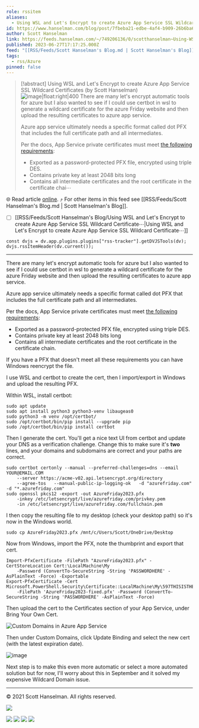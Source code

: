 ```yaml
---
role: rssitem
aliases:
  - Using WSL and Let's Encrypt to create Azure App Service SSL Wildcard Certificates
id: https://www.hanselman.com/blog/post/7fbeba21-edbe-4af4-b909-26b6ba644546
author: Scott Hanselman
link: https://feeds.hanselman.com/~/749206136/0/scotthanselman~Using-WSL-and-Lets-Encrypt-to-create-Azure-App-Service-SSL-Wildcard-Certificates
published: 2023-06-27T17:17:25.000Z
feed: "[[RSS/Feeds/Scott Hanselman's Blog.md | Scott Hanselman's Blog]]"
tags:
  - rss/Azure
pinned: false
---
```


> [!abstract] Using WSL and Let's Encrypt to create Azure App Service SSL Wildcard Certificates (by Scott Hanselman)
> ![image|float:right|400](https://www.hanselman.com/blog/content/binary/Windows-Live-Writer/Using-WSL-and-Lets-Encrypt-to-create-Azu_C384/image_3849c466-fcdb-4abd-96ad-8d52a5e93730.png "Custom Domains in Azure App Service") There are many let's encrypt automatic tools for azure but I also wanted to see if I could use certbot in wsl to generate a wildcard certificate for the azure Friday website and then upload the resulting certificates to azure app service.
> 
> Azure app service ultimately needs a specific format called dot PFX that includes the full certificate path and all intermediates.
> 
> Per the docs, App Service private certificates must meet [the following requirements](https://learn.microsoft.com/en-us/azure/app-service/configure-ssl-certificate?tabs=apex%2Cportal#private-certificate-requirements):
> 
> - Exported as a password-protected PFX file, encrypted using triple DES.
> - Contains private key at least 2048 bits long
> - Contains all intermediate certificates and the root certificate in the certificate chai⋯

🌐 Read article [online](https://feeds.hanselman.com/~/749206136/0/scotthanselman~Using-WSL-and-Lets-Encrypt-to-create-Azure-App-Service-SSL-Wildcard-Certificates). ⤴ For other items in this feed see [[RSS/Feeds/Scott Hanselman's Blog.md | Scott Hanselman's Blog]].

- [ ] [[RSS/Feeds/Scott Hanselman's Blog/Using WSL and Let's Encrypt to create Azure App Service SSL Wildcard Certificate⋯|Using WSL and Let's Encrypt to create Azure App Service SSL Wildcard Certificate⋯]]

~~~dataviewjs
const dvjs = dv.app.plugins.plugins["rss-tracker"].getDVJSTools(dv);
dvjs.rssItemHeader(dv.current());
~~~

- - -

There are many let's encrypt automatic tools for azure but I also wanted to see if I could use certbot in wsl to generate a wildcard certificate for the azure Friday website and then upload the resulting certificates to azure app service.

Azure app service ultimately needs a specific format called dot PFX that includes the full certificate path and all intermediates.

Per the docs, App Service private certificates must meet [the following requirements](https://feeds.hanselman.com/~/t/0/0/scotthanselman/~https://learn.microsoft.com/en-us/azure/app-service/configure-ssl-certificate?tabs=apex%2Cportal#private-certificate-requirements):

- Exported as a password-protected PFX file, encrypted using triple DES.
- Contains private key at least 2048 bits long
- Contains all intermediate certificates and the root certificate in the certificate chain.

If you have a PFX that doesn't meet all these requirements you can have Windows reencrypt the file.

I use WSL and certbot to create the cert, then I import/export in Windows and upload the resulting PFX.

Within WSL, install certbot:

```undefined
sudo apt update
sudo apt install python3 python3-venv libaugeas0
sudo python3 -m venv /opt/certbot/
sudo /opt/certbot/bin/pip install --upgrade pip
sudo /opt/certbot/bin/pip install certbot
```

Then I generate the cert. You'll get a nice text UI from certbot and update your DNS as a verification challenge. Change this to make sure it's **two** lines, and your domains and subdomains are correct and your paths are correct.

```undefined
sudo certbot certonly --manual --preferred-challenges=dns --email YOUR@EMAIL.COM   
    --server https://acme-v02.api.letsencrypt.org/directory   
    --agree-tos   --manual-public-ip-logging-ok   -d "azurefriday.com"   -d "*.azurefriday.com"
sudo openssl pkcs12 -export -out AzureFriday2023.pfx 
    -inkey /etc/letsencrypt/live/azurefriday.com/privkey.pem 
    -in /etc/letsencrypt/live/azurefriday.com/fullchain.pem
```

I then copy the resulting file to my desktop (check your desktop path) so it's now in the Windows world.

```undefined
sudo cp AzureFriday2023.pfx /mnt/c/Users/Scott/OneDrive/Desktop
```

Now from Windows, import the PFX, note the thumbprint and export that cert.

```undefined
Import-PfxCertificate -FilePath "AzureFriday2023.pfx" -CertStoreLocation Cert:\LocalMachine\My 
    -Password (ConvertTo-SecureString -String 'PASSWORDHERE' -AsPlainText -Force) -Exportable
Export-PfxCertificate -Cert Microsoft.PowerShell.Security\Certificate::LocalMachine\My\597THISISTHETHUMBNAILCF1157B8CEBB7CA1 
    -FilePath 'AzureFriday2023-fixed.pfx' -Password (ConvertTo-SecureString -String 'PASSWORDHERE' -AsPlainText -Force)
```

Then upload the cert to the Certificates section of your App Service, under Bring Your Own Cert.

![Custom Domains in Azure App Service](https://www.hanselman.com/blog/content/binary/Windows-Live-Writer/Using-WSL-and-Lets-Encrypt-to-create-Azu_C384/image_3849c466-fcdb-4abd-96ad-8d52a5e93730.png "Custom Domains in Azure App Service")

Then under Custom Domains, click Update Binding and select the new cert (with the latest expiration date).

![image](https://www.hanselman.com/blog/content/binary/Windows-Live-Writer/Using-WSL-and-Lets-Encrypt-to-create-Azu_C384/image_3d6c1eb8-4a3e-4004-985a-75e8f8f56118.png "image")

Next step is to make this even more automatic or select a more automated solution but for now, I'll worry about this in September and it solved my expensive Wildcard Domain issue.

  

---

© 2021 Scott Hanselman. All rights reserved.  

![](https://feeds.hanselman.com/~/i/749206136/0/scotthanselman)

[![](https://assets.feedblitz.com/i/fblike20.png)](https://feeds.hanselman.com/_/28/749206136/scotthanselman "Like on Facebook") [![](https://assets.feedblitz.com/i/x.png)](https://feeds.hanselman.com/_/24/749206136/scotthanselman "Post to X.com") [![](https://assets.feedblitz.com/i/email20.png)](https://feeds.hanselman.com/_/19/749206136/scotthanselman "Subscribe by email") [![](https://assets.feedblitz.com/i/rss20.png)](https://feeds.hanselman.com/_/20/749206136/scotthanselman "Subscribe by RSS")